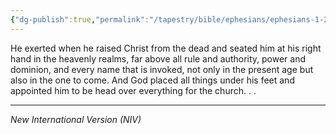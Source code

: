 ```yaml
---
{"dg-publish":true,"permalink":"/tapestry/bible/ephesians/ephesians-1-20-22/","title":"Ephesians 1:20-22","tags":["bible-verse","bible-verse"],"dgHomeLink":true,"dgShowLocalGraph":true,"dgEnableSearch":true}
---
```


He exerted when he raised Christ from the dead and seated him at his right hand in the heavenly realms, far above all rule and authority, power and dominion, and every name that is invoked, not only in the present age but also in the one to come. And God placed all things under his feet and appointed him to be head over everything for the church. . . 

---
*New International Version (NIV)*